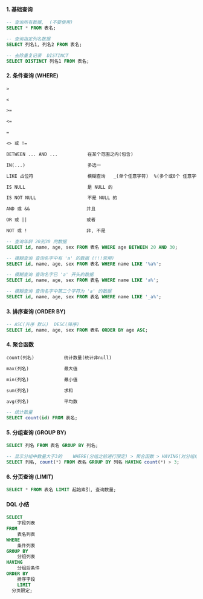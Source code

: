 #### 1. 基础查询

```sql
-- 查询所有数据,  (不要使用)
SELECT * FROM 表名;

-- 查询指定列名数据
SELECT 列名1, 列名2 FROM 表名;

-- 去除重复记录  DISTINCT
SELECT DISTINCT 列名1 FROM 表名;
```

#### 2. 条件查询 (WHERE)

```txt
>

<

>=

<=

=

<> 或 !=

BETWEEN ... AND ...           在某个范围之内(包含)

IN(...)                       多选一

LIKE 占位符                    模糊查询   _(单个任意字符)  %(多个或0个 任意字符)

IS NULL                       是 NULL 的

IS NOT NULL                   不是 NULL 的

AND 或 &&                     并且

OR 或 ||                      或者

NOT 或 !                      非, 不是
```

```sql
-- 查询年龄 20到30 的数据
SELECT id, name, age, sex FROM 表名 WHERE age BETWEEN 20 AND 30;

-- 模糊查询 查询名字中有 'a' 的数据 (!!!常用)
SELECT id, name, age, sex FROM 表名 WHERE name LIKE '%a%';

-- 模糊查询 查询名字已 'a' 开头的数据
SELECT id, name, age, sex FROM 表名 WHERE name LIKE 'a%';

-- 模糊查询 查询名字中第二个字符为 'a' 的数据
SELECT id, name, age, sex FROM 表名 WHERE name LIKE '_a%';
```

#### 3. 排序查询 (ORDER BY)

```sql
-- ASC(升序 默认)  DESC(降序)
SELECT id, name, age, sex FROM 表名 ORDER BY age ASC;
```

#### 4. 聚合函数

```txt
count(列名)           统计数量(统计非null)

max(列名)             最大值

min(列名)             最小值

sum(列名)             求和

avg(列名)             平均数
```

```sql
-- 统计数量
SELECT count(id) FROM 表名;
```

#### 5. 分组查询 (GROUP BY)

```sql
SELECT 列名 FROM 表名 GROUP BY 列名;

-- 显示分组中数量大于3的    WHERE(分组之前进行限定) > 聚合函数 > HAVING(对分组结果进行过滤)
SELECT 列名, count(*) FROM 表名 GROUP BY 列名 HAVING count(*) > 3;
```

#### 6. 分页查询 (LIMIT)

```sql
SELECT * FROM 表名 LIMIT 起始索引, 查询数量;
```

#### DQL 小结

```sql
SELECT
	字段列表
FROM
	表名列表
WHERE
	条件列表
GROUP BY
	分组列表
HAVING
	分组后条件
ORDER BY
	排序字段
	LIMIT
  分页限定;
```
